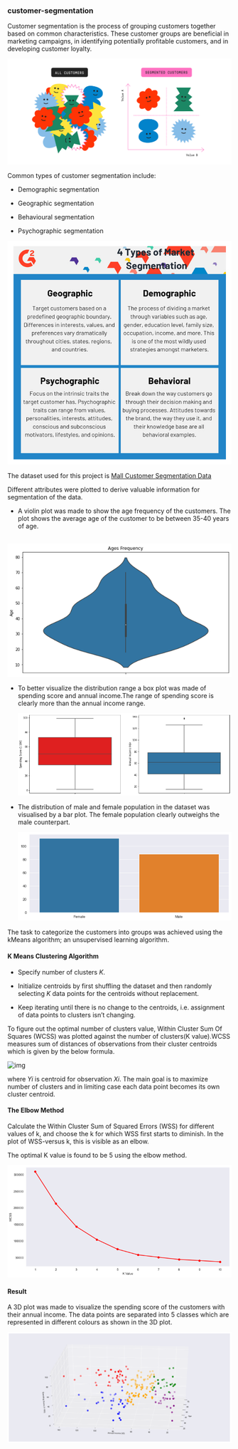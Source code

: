 ### customer-segmentation

Customer segmentation is the process of grouping customers together based on common characteristics. These customer groups are beneficial in marketing campaigns, in identifying potentially profitable customers, and in developing customer loyalty.

![segment](./segment.png)

Common types of customer segmentation include:

- Demographic segmentation

- Geographic segmentation

- Behavioural segmentation

- Psychographic segmentation

  

![type](./types_of_market_segmentation.jpg)

The dataset used for this  project is  [Mall Customer Segmentation Data](https://www.kaggle.com/vjchoudhary7/customer-segmentation-tutorial-in-python)

Different attributes were plotted to derive valuable information for segmentation of the data.

- A violin plot was made to show the age frequency of the customers. The plot shows the average age of the customer to be between 35-40 years of age.

​               ![agefreq](./Age_frequency.png)



- To better visualize the distribution range a box plot was made of spending score and annual income.The range of spending score is clearly more than the annual income range.

  ![boxplot](./income_vs_spending_range.png)

- The distribution of male and female population in the dataset was visualised by a bar plot. The female population clearly outweighs the male counterpart.

  ![gender](./male_vs_female.png)

The task to categorize the customers into groups was achieved using the kMeans algorithm; an unsupervised learning algorithm.

#### K Means Clustering Algorithm

- Specify number of clusters *K*.

- Initialize centroids by first shuffling the dataset and then randomly selecting *K* data points for the centroids without replacement.

- Keep iterating until there is no change to the centroids, i.e. assignment of data points to clusters isn’t changing.

To figure out the optimal number of clusters value, Within Cluster Sum Of Squares (WCSS) was plotted against the number of clusters(K value).WCSS measures sum of distances of observations from their cluster centroids which is given by the below formula.

![img](https://miro.medium.com/max/301/0*_3RAyFi3C2zJ-ShA.png)

where *Yi* is centroid for observation *Xi*. The main goal is to maximize number of clusters and in limiting case each data point becomes its own cluster centroid.

#### The Elbow Method

Calculate the Within Cluster Sum of Squared Errors (WSS) for different values of k, and choose the k for which WSS first starts to diminish. In the plot of WSS-versus k, this is visible as an elbow.

The optimal K value is found to be 5 using the elbow method.

![elbow](./WCSS_vs_Kvalues.png)

#### Result

A 3D plot was made to visualize the spending score of the customers with their annual income. The data points are separated into 5 classes which are represented in different colours as shown in the 3D plot.

![result](./spending_vs_annual_income_3d_plot.png)